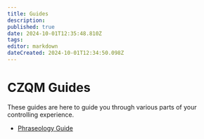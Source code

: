 ```yaml
---
title: Guides
description: 
published: true
date: 2024-10-01T12:35:48.810Z
tags: 
editor: markdown
dateCreated: 2024-10-01T12:34:50.098Z
---
```


# CZQM Guides
These guides are here to guide you through various parts of your controlling experience.

- [Phraseology Guide](/guides/phraseology-guide)
